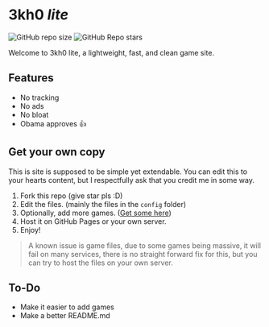# 3kh0 *lite*

![GitHub repo size](https://img.shields.io/github/repo-size/3kh0/3kh0-lite)
![GitHub Repo stars](https://img.shields.io/github/stars/3kh0/3kh0-lite)

Welcome to 3kh0 lite, a lightweight, fast, and clean game site.

## Features
- No tracking
- No ads
- No bloat
- Obama approves 👍

## Get your own copy

This is site is supposed to be simple yet extendable. You can edit this to your hearts content, but I respectfully ask that you credit me in some way.
1. Fork this repo (give star pls :D)
2. Edit the files. (mainly the files in the `config` folder)
3. Optionally, add more games. ([Get some here](https://gitlab.com/3kh0/3kh0-assets))
4. Host it on GitHub Pages or your own server.
5. Enjoy!

> A known issue is game files, due to some games being massive, it will fail on many services, there is no straight forward fix for this, but you can try to host the files on your own server.

## To-Do
- Make it easier to add games
- Make a better README.md